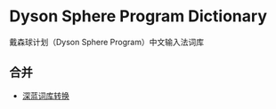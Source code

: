 # Dyson Sphere Program Dictionary

戴森球计划（Dyson Sphere Program）中文输入法词库

## 合并

- [深蓝词库转换](https://github.com/studyzy/imewlconverter)
